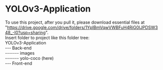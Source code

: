 # YOLOv3-Application

To use this project, after you pull it, please download essential files at "https://drive.google.com/drive/folders/1YpIBmVqwVWBFuH4RiG0lJPDSW348_-I0?usp=sharing". <br />
Insert folder to project like this folder tree: <br />
YOLOv3-Application <br />
--- Back-end <br />
------- images <br />
------- yolo-coco (here) <br />
--- Front-end <br />
